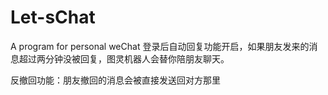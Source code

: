 # Let-sChat
A program for personal weChat
登录后自动回复功能开启，如果朋友发来的消息超过两分钟没被回复，图灵机器人会替你陪朋友聊天。

反撤回功能：朋友撤回的消息会被直接发送回对方那里
